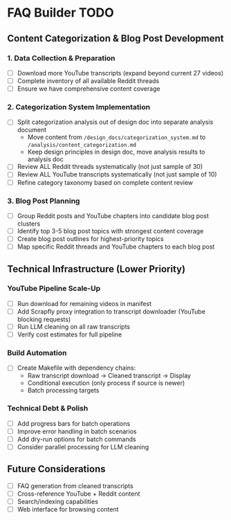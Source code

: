 # FAQ Builder TODO

## Content Categorization & Blog Post Development

### 1. Data Collection & Preparation
- [ ] Download more YouTube transcripts (expand beyond current 27 videos)
- [ ] Complete inventory of all available Reddit threads
- [ ] Ensure we have comprehensive content coverage

### 2. Categorization System Implementation
- [ ] Split categorization analysis out of design doc into separate analysis document
  - Move content from `/design_docs/categorization_system.md` to `/analysis/content_categorization.md`
  - Keep design principles in design doc, move analysis results to analysis doc
- [ ] Review ALL Reddit threads systematically (not just sample of 30)
- [ ] Review ALL YouTube transcripts systematically (not just sample of 10)
- [ ] Refine category taxonomy based on complete content review

### 3. Blog Post Planning
- [ ] Group Reddit posts and YouTube chapters into candidate blog post clusters
- [ ] Identify top 3-5 blog post topics with strongest content coverage
- [ ] Create blog post outlines for highest-priority topics
- [ ] Map specific Reddit threads and YouTube chapters to each blog post

## Technical Infrastructure (Lower Priority)

### YouTube Pipeline Scale-Up
- [ ] Run download for remaining videos in manifest
- [ ] Add Scrapfly proxy integration to transcript downloader (YouTube blocking requests)
- [ ] Run LLM cleaning on all raw transcripts
- [ ] Verify cost estimates for full pipeline

### Build Automation
- [ ] Create Makefile with dependency chains:
  - Raw transcript download → Cleaned transcript → Display
  - Conditional execution (only process if source is newer)
  - Batch processing targets

### Technical Debt & Polish
- [ ] Add progress bars for batch operations
- [ ] Improve error handling in batch scenarios
- [ ] Add dry-run options for batch commands
- [ ] Consider parallel processing for LLM cleaning

## Future Considerations
- [ ] FAQ generation from cleaned transcripts
- [ ] Cross-reference YouTube + Reddit content
- [ ] Search/indexing capabilities
- [ ] Web interface for browsing content
